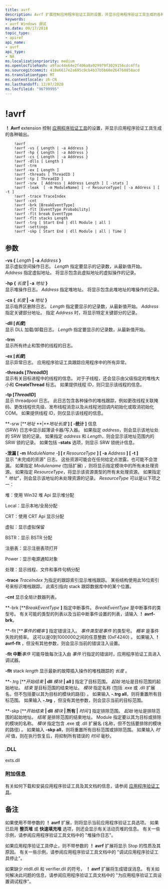```yaml
---
title: avrf
description: Avrf 扩展控制应用程序验证工具的设置，并显示应用程序验证工具生成的各种输出。
keywords:
- avrf Windows 调试
ms.date: 09/17/2018
topic_type:
- apiref
api_name:
- avrf
api_type:
- NA
ms.localizationpriority: medium
ms.openlocfilehash: a9fac44e64e2f406a8a929979f3029156cdc4ffa
ms.sourcegitcommit: 418e6617e2a695c9cb4b37b5b60e264760858acd
ms.translationtype: MT
ms.contentlocale: zh-CN
ms.lasthandoff: 12/07/2020
ms.locfileid: "96799995"
---
```

# <a name="avrf"></a>!avrf


**！ Avrf** extension 控制 [应用程序验证工具](../devtest/application-verifier.md)的设置，并显示应用程序验证工具生成的各种输出。

```dbgcmd
    !avrf
    !avrf -vs { Length | -a Address }
    !avrf -hp { Length | -a Address }
    !avrf -cs { Length | -a Address }
    !avrf -dlls [ Length ]
    !avrf -trm
    !avrf -ex [ Length ] 
    !avrf -threads [ ThreadID ]
    !avrf -tp [ ThreadID ]
    !avrf -srw  [ Address | Address Length ] [ -stats ]
    !avrf -leak  [ -m ModuleName] [ -r ResourceType] [ -a Address ] [ -t ]
    !avrf -trace TraceIndex 
    !avrf -cnt
    !avrf -brk [BreakEventType]  
    !avrf -flt [EventType Probability] 
    !avrf -flt break EventType 
    !avrf -flt stacks Length 
    !avrf -trg [ Start End | dll Module | all ] 
    !avrf -settings 
    !avrf -skp [ Start End | dll Module | all | Time ] 
```

## <a name="span-idddk__avrf_dbgspanspan-idddk__avrf_dbgspanparameters"></a><span id="ddk__avrf_dbg"></span><span id="DDK__AVRF_DBG"></span>参数


<span id="-vs___Length___-a_Address__"></span><span id="-vs___length___-a_address__"></span><span id="-VS___LENGTH___-A_ADDRESS__"></span>**-vs {** *Length* **\| -a** *Address* **}**  
显示虚拟空间操作日志。 *Length* 指定要显示的记录数，从最新值开始。 *Address* 指定虚拟地址。 将显示包含此虚拟地址的虚拟操作的记录。

<span id="-hp___Length___-a_Address__"></span><span id="-hp___length___-a_address__"></span><span id="-HP___LENGTH___-A_ADDRESS__"></span>**-hp {** *长度* **\| -a** *地址* **}**  
显示堆操作日志。 *Address* 指定堆地址。 将显示包含此堆地址的堆操作的记录。

<span id="-cs___Length___-a_Address__"></span><span id="-cs___length___-a_address__"></span><span id="-CS___LENGTH___-A_ADDRESS__"></span>**-cs {** *长度* **\| -a** *地址* **}**  
显示临界区删除日志。 *Length* 指定要显示的记录数，从最新值开始。 *Address* 指定关键部分地址。 指定 *Address* 时，将显示特定关键部分的记录。

<span id="-dlls___Length__"></span><span id="-dlls___length__"></span><span id="-DLLS___LENGTH__"></span>**-dll \[***长度***\]**  
显示 DLL 加载/卸载日志。 *Length* 指定要显示的记录数，从最新值开始。

<span id="-trm"></span><span id="-TRM"></span>**-trm**  
显示所有终止和暂停的线程的日志。

<span id="-ex___Length__"></span><span id="-ex___length__"></span><span id="-EX___LENGTH__"></span>**-ex \[***长度***\]**  
显示异常日志。 应用程序验证工具跟踪应用程序中的所有异常。

<span id="-threads___ThreadID__"></span><span id="-threads___threadid__"></span><span id="-THREADS___THREADID__"></span>**-threads \[***ThreadID***\]**  
显示有关目标进程中的线程的信息。 对于子线程，还会显示由父级指定的堆栈大小和 **CreateThread** 标志。 如果提供线程 ID，则只显示该线程的信息。

<span id="-tp___ThreadID___"></span><span id="-tp___threadid___"></span><span id="-TP___THREADID___"></span>**-tp \[***ThreadID***\]**   
显示 threadpool 日志。 此日志包含各种操作的堆栈跟踪，例如更改线程关联掩码、更改线程优先级、发布线程消息以及从线程池回调内初始化或取消初始化 COM。 如果提供线程 ID，则仅显示该线程的信息。

<span id="-srw____Address___Address_Length_____-stats___"></span><span id="-srw____address___address_length_____-stats___"></span><span id="-SRW____ADDRESS___ADDRESS_LENGTH_____-STATS___"></span>**-srw \[***地址* **\|***地址长度* **\] \[ -统计 \]** 信息   
 (SRW) 日志中显示超薄读卡器/写入器。 如果指定 *address*，则会显示该地址处的 SRW 锁的记录。 如果指定 *address* 和 *Length*，则会显示该地址范围内的 SRW 锁的记录。 如果包括 **-stats** 选项，则显示 SRW 锁统计信息。

<span id="-leak___-m_ModuleName____-r_ResourceType____-a_Address_____-t___"></span><span id="-leak___-m_modulename____-r_resourcetype____-a_address_____-t___"></span><span id="-LEAK___-M_MODULENAME____-R_RESOURCETYPE____-A_ADDRESS_____-T___"></span>**-泄漏 \[ -m** <em>ModuleName</em> -**\] \[ r** <em>ResourceType</em> **\] \[ -a** *Address* **\] \[ -t \]**   
显示 "未完成的资源" 日志。 这些资源可能会在任何给定点泄露，也可能不会泄漏。 如果指定 *Modulename* (包括扩展) ，则将显示指定模块中的所有未处理资源。 如果指定 *ResourceType*，将显示该资源类型的所有未处理资源。 如果指定 " *地址*"，则会显示该地址的未处理资源的记录。 *ResourceType* 可以是以下项之一：

堆：使用 Win32 堆 Api 显示堆分配

Local：显示本地/全局分配

CRT：使用 CRT Api 显示分配

虚拟：显示虚拟保留

BSTR：显示 BSTR 分配

注册表：显示注册表项打开

Power：显示电源通知对象

处理：显示线程、文件和事件句柄分配

<span id="-trace_TraceIndex"></span><span id="-trace_traceindex"></span><span id="-TRACE_TRACEINDEX"></span>**-trace** *TraceIndex* 为指定的跟踪索引显示堆栈跟踪。 某些结构使用此16位索引号来标识堆栈跟踪。 此索引指向 stack 跟踪数据库中的某个位置。

<span id="-cnt"></span><span id="-CNT"></span>**-cnt** 显示全局计数器列表。

<span id="-brk___BreakEventType__"></span><span id="-brk___breakeventtype__"></span><span id="-BRK___BREAKEVENTTYPE__"></span>**-brk \[***BreakEventType* **\]** 指定中断事件。 *BreakEventType* 是中断事件的类型号。 有关可能的类型的列表以及当前中断事件设置的列表，请输入 **！ avrf-brk**。

<span id="-flt___EventType_Probability__"></span><span id="-flt___eventtype_probability__"></span><span id="-FLT___EVENTTYPE_PROBABILITY__"></span>**-flt \[***事件的概率* **\]** 指定错误注入。 *事件类型是事件* 的类型号。 *概率* 是事件失败的频率。 这可以是0到1000000之间的任意整数 (0xF4240) 。 如果输入 **！ avrf-flt** ，但没有其他参数，则会显示当前的错误注入设置。

<span id="-flt_break_EventType"></span><span id="-flt_break_eventtype"></span><span id="-FLT_BREAK_EVENTTYPE"></span>-**flt 中断***事件* 可能导致每次注入由 *事件* 行指定的错误时，应用程序验证工具进入调试器。

<span id="-flt_stacks_Length"></span><span id="-flt_stacks_length"></span><span id="-FLT_STACKS_LENGTH"></span>**-flt** stack *length* 显示最新的故障插入操作的堆栈跟踪的 *长度* 。

<span id="-trg___Start_End___dll_Module___all____"></span><span id="-trg___start_end___dll_module___all____"></span><span id="-TRG___START_END___DLL_MODULE___ALL____"></span>**-.trg \[***开始结束* **\| dll** *模块* **\| all \]** 指定了目标范围。 *起始* 地址是目标范围的起始地址。 *结束* 是目标范围的结束地址。 *模块* 指定名称 (包括 .exe 或 .dll 扩展名，但不包括要以其为目标的模块的路径) 。 如果输入 **-.trg all**，则将重置所有目标范围。 如果输入 **-.trg** ，但没有其他参数，则会显示当前的目标范围。

<span id="-skp___Start_End___dll_Module___all___Time____"></span><span id="-skp___start_end___dll_module___all___time____"></span><span id="-SKP___START_END___DLL_MODULE___ALL___TIME____"></span>**-skp \[***开始结束* **\| dll** *模块* **\| 所有 \|** *时间* **\]** 指定排除范围。 *起始* 地址是排除范围的起始地址。 *结尾* 是排除范围的结束地址。 Module 指定要以其为目标或排除的模块的名称。 *模块* 指定包含 .exe 或 .dll 扩展名 (名称，但不包括要排除的模块的路径) 。 如果输入 **-skp all**，则将重置所有目标范围或排除范围。 如果输入 *时间* 值，则在执行恢复后，将抑制所有错误的 *时间* 毫秒。

### <a name="span-iddllspanspan-iddllspandll"></a><span id="DLL"></span><span id="dll"></span>.DLL

exts.dll

### <a name="span-idadditional_informationspanspan-idadditional_informationspanspan-idadditional_informationspanadditional-information"></a><span id="Additional_Information"></span><span id="additional_information"></span><span id="ADDITIONAL_INFORMATION"></span>附加信息

有关如何下载和安装应用程序验证工具及其文档的信息，请参阅 [应用程序验证工具](../devtest/application-verifier.md)。

<a name="remarks"></a>备注
-------

如果使用不带参数的 **！ avrf** 扩展，则将显示当前应用程序验证工具选项。 如果已启用 **整页堆** 或 **快速填充堆** 选项，则还会显示有关活动页堆的信息。 有关一些示例，请参阅应用程序验证工具文档中的 "堆操作日志"。

如果应用程序验证工具停止，则不带参数的 **！ avrf** 扩展将显示 Stop 的性质及其原因。 有关一些示例，请参阅应用程序验证工具文档中的 "调试应用程序验证工具停止"。

如果缺少 ntdll.dll 和 verifier.dll 的符号， **！ avrf** 扩展将生成错误消息。 有关如何解决此问题的信息，请参阅应用程序验证工具文档中的 "为应用程序验证工具设置调试程序"。
